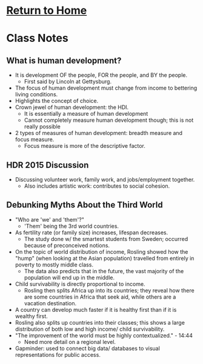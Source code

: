 # [Return to Home](https://chase4eck.github.io/workshop-/)

# Class Notes

## What is human development?
- It is development OF the people, FOR the people, and BY the people.
  - First said by Lincoln at Gettysburg.
- The focus of human development must change from income to bettering living conditions.
- Highlights the concept of choice.
- Crown jewel of human development: the HDI.
  - It is essentially a measure of human development
  -  Cannot completely measure human development though; this is not really possible
- 2 types of measures of human development: breadth measure and focus measure.
  - Focus measure is more of the descriptive factor.

## HDR 2015 Discussion
- Discussing volunteer work, family work, and jobs/employment together.
  - Also includes artistic work: contributes to social cohesion.


## Debunking Myths About the Third World
- "Who are 'we' and 'them'?"
  - 'Them' being the 3rd world countries.
- As fertility rate (or family size) increases, lifespan decreases.
  - The study done w/ the smartest students from Sweden; occurred because of preconceived notions.
- On the topic of world distribution of income, Rosling showed how the "hump" (when looking at the Asian population) travelled from entirely in poverty to mostly middle class.
  - The data also predicts that in the future, the vast majority of the population will end up in the middle.
- Child survivability is directly proportional to income.
  - Rosling then splits Africa up into its countries; they reveal how there are some countries in Africa that seek aid, while others are a vacation destination.
- A country can develop much faster if it is healthy first than if it is wealthy first.
- Rosling also splits up countries into their classes; this shows a large distribution of both low and high income/ child survivability.
- "The improvement of the world must be highly contextualized." - 14:44
  - Need more detail on a regional level.
- Gapminder: used to connect big data/ databases to visual representations for public access.

